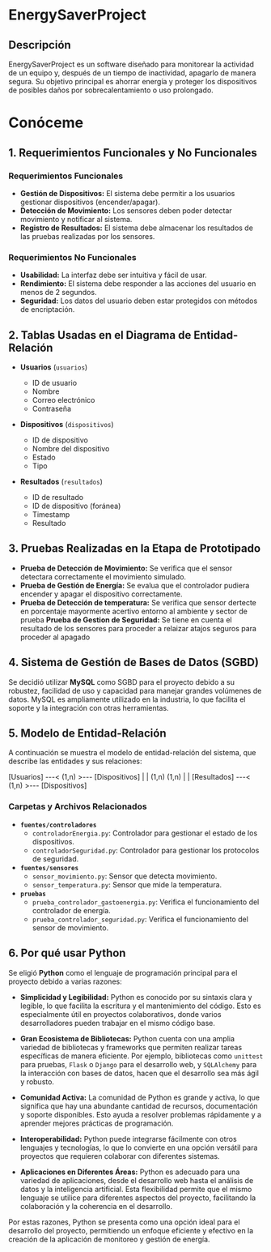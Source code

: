 # EnergySaverProject

## Descripción
EnergySaverProject es un software diseñado para monitorear la actividad de un equipo y, después de un tiempo de inactividad, apagarlo de manera segura. Su objetivo principal es ahorrar energía y proteger los dispositivos de posibles daños por sobrecalentamiento o uso prolongado.

# Conóceme

## 1. Requerimientos Funcionales y No Funcionales

### Requerimientos Funcionales
- **Gestión de Dispositivos:** El sistema debe permitir a los usuarios gestionar dispositivos (encender/apagar).
- **Detección de Movimiento:** Los sensores deben poder detectar movimiento y notificar al sistema.
- **Registro de Resultados:** El sistema debe almacenar los resultados de las pruebas realizadas por los sensores.

### Requerimientos No Funcionales
- **Usabilidad:** La interfaz debe ser intuitiva y fácil de usar.
- **Rendimiento:** El sistema debe responder a las acciones del usuario en menos de 2 segundos.
- **Seguridad:** Los datos del usuario deben estar protegidos con métodos de encriptación.

## 2. Tablas Usadas en el Diagrama de Entidad-Relación

- **Usuarios** (`usuarios`)
  - ID de usuario
  - Nombre
  - Correo electrónico
  - Contraseña

- **Dispositivos** (`dispositivos`)
  - ID de dispositivo
  - Nombre del dispositivo
  - Estado
  - Tipo

- **Resultados** (`resultados`)
  - ID de resultado
  - ID de dispositivo (foránea)
  - Timestamp
  - Resultado

## 3. Pruebas Realizadas en la Etapa de Prototipado

- **Prueba de Detección de Movimiento:** Se verifica que el sensor detectara correctamente el movimiento simulado.
- **Prueba de Gestión de Energía:** Se evalua que el controlador pudiera encender y apagar el dispositivo correctamente.
- **Prueba de Detección de temperatura:** Se verifica que sensor dertecte en porcentaje mayormente acertivo entorno al ambiente y sector de prueba
**Prueba de Gestion de Seguridad:** Se tiene en cuenta el resultado de los sensores para proceder a relaizar atajos seguros para proceder al apagado

## 4. Sistema de Gestión de Bases de Datos (SGBD)

Se decidió utilizar **MySQL** como SGBD para el proyecto debido a su robustez, facilidad de uso y capacidad para manejar grandes volúmenes de datos. MySQL es ampliamente utilizado en la industria, lo que facilita el soporte y la integración con otras herramientas.

## 5. Modelo de Entidad-Relación

A continuación se muestra el modelo de entidad-relación del sistema, que describe las entidades y sus relaciones:

[Usuarios] ---< (1,n) >--- [Dispositivos] | | (1,n) (1,n) | | [Resultados] ---< (1,n) >--- [Dispositivos]

### Carpetas y Archivos Relacionados
- **`fuentes/controladores`**
  - `controladorEnergia.py`: Controlador para gestionar el estado de los dispositivos.
  - `controladorSeguridad.py`: Controlador para gestionar los protocolos de seguridad.
- **`fuentes/sensores`**
  - `sensor_movimiento.py`: Sensor que detecta movimiento.
  - `sensor_temperatura.py`: Sensor que mide la temperatura.
- **`pruebas`**
  - `prueba_controlador_gastoenergia.py`: Verifica el funcionamiento del controlador de energía.
  - `prueba_controlador_seguridad.py`: Verifica el funcionamiento del sensor de movimiento.

## 6. Por qué usar Python

Se eligió **Python** como el lenguaje de programación principal para el proyecto debido a varias razones:

- **Simplicidad y Legibilidad:** Python es conocido por su sintaxis clara y legible, lo que facilita la escritura y el mantenimiento del código. Esto es especialmente útil en proyectos colaborativos, donde varios desarrolladores pueden trabajar en el mismo código base.

- **Gran Ecosistema de Bibliotecas:** Python cuenta con una amplia variedad de bibliotecas y frameworks que permiten realizar tareas específicas de manera eficiente. Por ejemplo, bibliotecas como `unittest` para pruebas, `Flask` o `Django` para el desarrollo web, y `SQLAlchemy` para la interacción con bases de datos, hacen que el desarrollo sea más ágil y robusto.

- **Comunidad Activa:** La comunidad de Python es grande y activa, lo que significa que hay una abundante cantidad de recursos, documentación y soporte disponibles. Esto ayuda a resolver problemas rápidamente y a aprender mejores prácticas de programación.

- **Interoperabilidad:** Python puede integrarse fácilmente con otros lenguajes y tecnologías, lo que lo convierte en una opción versátil para proyectos que requieren colaborar con diferentes sistemas.

- **Aplicaciones en Diferentes Áreas:** Python es adecuado para una variedad de aplicaciones, desde el desarrollo web hasta el análisis de datos y la inteligencia artificial. Esta flexibilidad permite que el mismo lenguaje se utilice para diferentes aspectos del proyecto, facilitando la colaboración y la coherencia en el desarrollo.

Por estas razones, Python se presenta como una opción ideal para el desarrollo del proyecto, permitiendo un enfoque eficiente y efectivo en la creación de la aplicación de monitoreo y gestión de energía.
